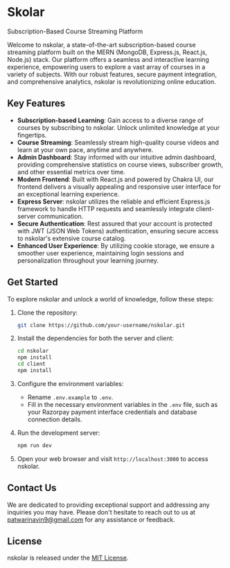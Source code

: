 # Skolar
Subscription-Based Course Streaming Platform

Welcome to nskolar, a state-of-the-art subscription-based course streaming platform built on the MERN (MongoDB, Express.js, React.js, Node.js) stack. Our platform offers a seamless and interactive learning experience, empowering users to explore a vast array of courses in a variety of subjects. With our robust features, secure payment integration, and comprehensive analytics, nskolar is revolutionizing online education.

## Key Features

- **Subscription-based Learning**: Gain access to a diverse range of courses by subscribing to nskolar. Unlock unlimited knowledge at your fingertips.
- **Course Streaming**: Seamlessly stream high-quality course videos and learn at your own pace, anytime and anywhere.
- **Admin Dashboard**: Stay informed with our intuitive admin dashboard, providing comprehensive statistics on course views, subscriber growth, and other essential metrics over time.
- **Modern Frontend**: Built with React.js and powered by Chakra UI, our frontend delivers a visually appealing and responsive user interface for an exceptional learning experience.
- **Express Server**: nskolar utilizes the reliable and efficient Express.js framework to handle HTTP requests and seamlessly integrate client-server communication.
- **Secure Authentication**: Rest assured that your account is protected with JWT (JSON Web Tokens) authentication, ensuring secure access to nskolar's extensive course catalog.
- **Enhanced User Experience**: By utilizing cookie storage, we ensure a smoother user experience, maintaining login sessions and personalization throughout your learning journey.

## Get Started

To explore nskolar and unlock a world of knowledge, follow these steps:

1. Clone the repository:

   ```bash
   git clone https://github.com/your-username/nskolar.git
   ```

2. Install the dependencies for both the server and client:

   ```bash
   cd nskolar
   npm install
   cd client
   npm install
   ```

3. Configure the environment variables:
   - Rename `.env.example` to `.env`.
   - Fill in the necessary environment variables in the `.env` file, such as your Razorpay payment interface credentials and database connection details.

4. Run the development server:

   ```bash
   npm run dev
   ```

5. Open your web browser and visit `http://localhost:3000` to access nskolar.

## Contact Us

We are dedicated to providing exceptional support and addressing any inquiries you may have. Please don't hesitate to reach out to us at patwarinavin9@gmail.com for any assistance or feedback.

## License

nskolar is released under the [MIT License](LICENSE).
